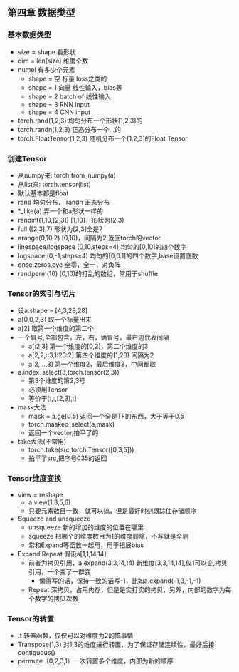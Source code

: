 ## 第四章 数据类型
### 基本数据类型
- size = shape 看形状
- dim = len(size) 维度个数
- numel 有多少个元素
    - shape = 空 标量 loss之类的
    - shape = 1 向量 线性输入，bias等
    - shape = 2 batch of 线性输入
    - shape = 3 RNN input
    - shape = 4 CNN input 
- torch.rand(1,2,3) 均匀分布一个形状[1,2,3]的
- torch.randn(1,2,3) 正态分布一个...的
- torch.FloatTensor(1,2,3) 随机分布一个[1,2,3]的Float Tensor

### 创建Tensor
- 从numpy来: torch.from_numpy(a)
- 从list来: torch.tensor(list)
- 默认基本都是float
- rand 均匀分布， randn 正态分布
- *_like(a) 弄一个和a形状一样的
- randint(1,10,[2,3]) [1,10]，形状为(2,3)
- full ([2,3],7) 形状为[2,3]全是7
- arange(0,10,2) [0,10)，间隔为2,返回torch的vector
- linespace/logspace (0,10,steps=4) 均匀的[0,10]的四个数字
- logspace (0,-1,steps=4) 均匀的[0,0.1]的四个数字,base设置底数
- onse,zeros,eye 全零，全一，对角阵
- randperm(10) [0,10)的打乱的数组，常用于shuffle

### Tensor的索引与切片
- 设a.shape = [4,3,28,28]
- a[0,0,2,3] 取一个标量出来
- a[2] 取第一个维度的第二个
- 一个冒号,全部包含，左，右，俩冒号，最右边代表间隔
    - a[:2,3] 第一个维度的[0,2)，第二个维度的3
    - a[2,2,::3,1:23:2] 第四个维度的[1,23) 间隔为2
    - a[2,...,3] 第一个维度2，最后维度3，中间都取
- a.index_select(3,torch.tensor(2,3))
    - 第3个维度的第2,3号
    - 必须用Tensor
    - 等价于[:,:,[2,3],:]
- mask大法
    - mask = a.ge(0.5) 返回一个全是TF的东西，大于等于0.5
    - torch.masked_select(a,mask)
    - 返回一个vector,拍平了的
- take大法(不常用)
    - torch.take(src,torch.Tensor([0,3,5]))
    - 拍平了src,把序号035的返回
 
### Tensor维度变换
- view = reshape
    - a.view(1,3,5,6)
    - 只要元素数目一致，就可以搞，但是最好时刻跟踪住存储顺序
- Squeeze and unsqueeze
    - unsqueeze 新的增加的维度的位置在哪里
    - squeeze 把哪个的维度数目为1的维度删除，不写就是全删
    - 常和Expand等函数一起用，用于拓展bias
- Expand Repeat 假设a[1,1,14,14]
    - 前者为拷贝引用，a.expand(3,3,14,14) 新维度[3,3,14,14],仅1可以变,拷贝引用，一个变了一群变
        - 懒得写的话，保持一致的话写-1，比如a.expand(-1,3,-1,-1)
    - Repeat 深拷贝，占用内存，但是是实打实的拷贝，另外，内部的数字为每个数字的拷贝次数
    
### Tensor的转置
- .t 转置函数，仅仅可以对维度为2的搞事情
- Transpose(1,3) 对1,3的维度进行转置，为了保证存储连续性，最好后接contiguous()
- permute（0,2,3,1）一次转置多个维度，内部为新的顺序